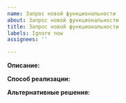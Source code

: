 ```yaml
---
name: Запрос новой функциональности
about: Запрос новой функциональности
title: Запрос новой функциональности
labels: Ignore now
assignees: ''

---
```


**Описание:**


**Способ реализации:**


**Альтернативные решения:**
